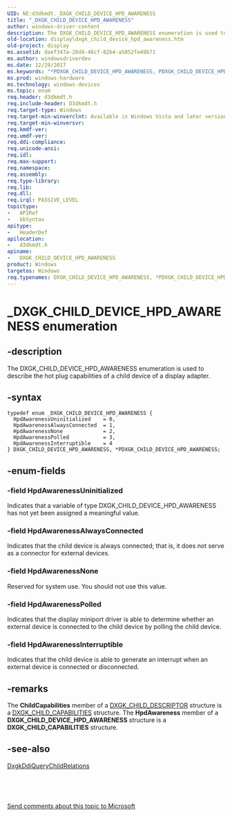 ```yaml
---
UID: NE:d3dkmdt._DXGK_CHILD_DEVICE_HPD_AWARENESS
title: "_DXGK_CHILD_DEVICE_HPD_AWARENESS"
author: windows-driver-content
description: The DXGK_CHILD_DEVICE_HPD_AWARENESS enumeration is used to describe the hot plug capabilities of a child device of a display adapter.
old-location: display\dxgk_child_device_hpd_awareness.htm
old-project: display
ms.assetid: daef347a-26d4-46cf-82b4-a5852fe49b71
ms.author: windowsdriverdev
ms.date: 12/29/2017
ms.keywords: "*PDXGK_CHILD_DEVICE_HPD_AWARENESS, PDXGK_CHILD_DEVICE_HPD_AWARENESS enumeration pointer [Display Devices], d3dkmdt/HpdAwarenessInterruptible, DXGK_CHILD_DEVICE_HPD_AWARENESS enumeration [Display Devices], HpdAwarenessUninitialized, d3dkmdt/HpdAwarenessAlwaysConnected, _DXGK_CHILD_DEVICE_HPD_AWARENESS, d3dkmdt/HpdAwarenessPolled, HpdAwarenessNone, DmEnums_1d5801e8-cb03-4409-a037-b25242176eea.xml, DXGK_CHILD_DEVICE_HPD_AWARENESS, d3dkmdt/HpdAwarenessUninitialized, display.dxgk_child_device_hpd_awareness, HpdAwarenessAlwaysConnected, PDXGK_CHILD_DEVICE_HPD_AWARENESS, d3dkmdt/DXGK_CHILD_DEVICE_HPD_AWARENESS, d3dkmdt/PDXGK_CHILD_DEVICE_HPD_AWARENESS, HpdAwarenessInterruptible, HpdAwarenessPolled, d3dkmdt/HpdAwarenessNone"
ms.prod: windows-hardware
ms.technology: windows-devices
ms.topic: enum
req.header: d3dkmdt.h
req.include-header: D3dkmdt.h
req.target-type: Windows
req.target-min-winverclnt: Available in Windows Vista and later versions of the Windows operating systems.
req.target-min-winversvr: 
req.kmdf-ver: 
req.umdf-ver: 
req.ddi-compliance: 
req.unicode-ansi: 
req.idl: 
req.max-support: 
req.namespace: 
req.assembly: 
req.type-library: 
req.lib: 
req.dll: 
req.irql: PASSIVE_LEVEL
topictype:
-	APIRef
-	kbSyntax
apitype:
-	HeaderDef
apilocation:
-	d3dkmdt.h
apiname:
-	DXGK_CHILD_DEVICE_HPD_AWARENESS
product: Windows
targetos: Windows
req.typenames: DXGK_CHILD_DEVICE_HPD_AWARENESS, *PDXGK_CHILD_DEVICE_HPD_AWARENESS
---
```


# _DXGK_CHILD_DEVICE_HPD_AWARENESS enumeration


## -description


The DXGK_CHILD_DEVICE_HPD_AWARENESS enumeration is used to describe the hot plug capabilities of a child device of a display adapter.


## -syntax


````
typedef enum _DXGK_CHILD_DEVICE_HPD_AWARENESS { 
  HpdAwarenessUninitialized    = 0,
  HpdAwarenessAlwaysConnected  = 1,
  HpdAwarenessNone             = 2,
  HpdAwarenessPolled           = 3,
  HpdAwarenessInterruptible    = 4
} DXGK_CHILD_DEVICE_HPD_AWARENESS, *PDXGK_CHILD_DEVICE_HPD_AWARENESS;
````


## -enum-fields




### -field HpdAwarenessUninitialized

Indicates that a variable of type DXGK_CHILD_DEVICE_HPD_AWARENESS has not yet been assigned a meaningful value.


### -field HpdAwarenessAlwaysConnected

Indicates that the child device is always connected; that is, it does not serve as a connector for external devices.


### -field HpdAwarenessNone

Reserved for system use. You should not use this value.


### -field HpdAwarenessPolled

Indicates that the display miniport driver is able to determine whether an external device is connected to the child device by polling the child device.


### -field HpdAwarenessInterruptible

Indicates that the child device is able to generate an interrupt when an external device is connected or disconnected.


## -remarks


The <b>ChildCapabilities</b> member of a <a href="..\dispmprt\ns-dispmprt-_dxgk_child_descriptor.md">DXGK_CHILD_DESCRIPTOR</a> structure is a <a href="..\dispmprt\ns-dispmprt-_dxgk_child_capabilities.md">DXGK_CHILD_CAPABILITIES</a> structure. The <b>HpdAwareness</b> member of a <b>DXGK_CHILD_DEVICE_HPD_AWARENESS</b> structure is a <b>DXGK_CHILD_CAPABILITIES</b>  structure.



## -see-also

<a href="..\dispmprt\nc-dispmprt-dxgkddi_query_child_relations.md">DxgkDdiQueryChildRelations</a>

 

 

<a href="mailto:wsddocfb@microsoft.com?subject=Documentation%20feedback [display\display]:%20DXGK_CHILD_DEVICE_HPD_AWARENESS enumeration%20 RELEASE:%20(12/29/2017)&amp;body=%0A%0APRIVACY STATEMENT%0A%0AWe use your feedback to improve the documentation. We don't use your email address for any other purpose, and we'll remove your email address from our system after the issue that you're reporting is fixed. While we're working to fix this issue, we might send you an email message to ask for more info. Later, we might also send you an email message to let you know that we've addressed your feedback.%0A%0AFor more info about Microsoft's privacy policy, see http://privacy.microsoft.com/en-us/default.aspx." title="Send comments about this topic to Microsoft">Send comments about this topic to Microsoft</a>

